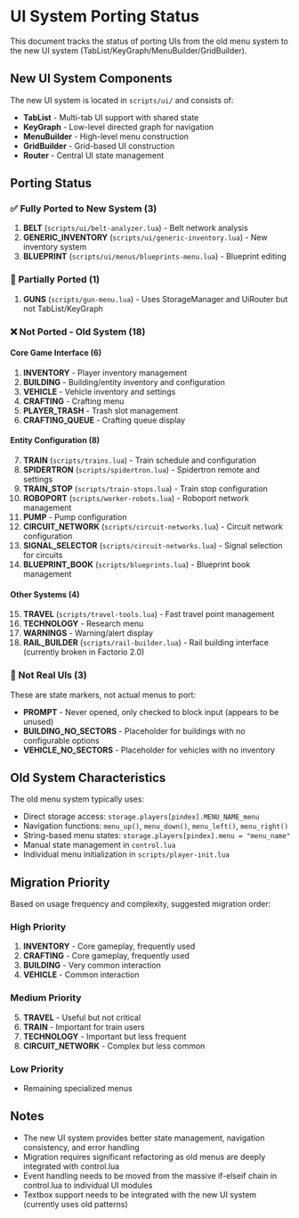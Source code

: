 # UI System Porting Status

This document tracks the status of porting UIs from the old menu system to the new UI system (TabList/KeyGraph/MenuBuilder/GridBuilder).

## New UI System Components

The new UI system is located in `scripts/ui/` and consists of:
- **TabList** - Multi-tab UI support with shared state
- **KeyGraph** - Low-level directed graph for navigation
- **MenuBuilder** - High-level menu construction
- **GridBuilder** - Grid-based UI construction
- **Router** - Central UI state management

## Porting Status

### ✅ Fully Ported to New System (3)
1. **BELT** (`scripts/ui/belt-analyzer.lua`) - Belt network analysis
2. **GENERIC_INVENTORY** (`scripts/ui/generic-inventory.lua`) - New inventory system
3. **BLUEPRINT** (`scripts/ui/menus/blueprints-menu.lua`) - Blueprint editing

### 🔄 Partially Ported (1)
1. **GUNS** (`scripts/gun-menu.lua`) - Uses StorageManager and UiRouter but not TabList/KeyGraph

### ❌ Not Ported - Old System (18)

#### Core Game Interface (6)
1. **INVENTORY** - Player inventory management
2. **BUILDING** - Building/entity inventory and configuration
3. **VEHICLE** - Vehicle inventory and settings
4. **CRAFTING** - Crafting menu
5. **PLAYER_TRASH** - Trash slot management
6. **CRAFTING_QUEUE** - Crafting queue display

#### Entity Configuration (8)
7. **TRAIN** (`scripts/trains.lua`) - Train schedule and configuration
8. **SPIDERTRON** (`scripts/spidertron.lua`) - Spidertron remote and settings
9. **TRAIN_STOP** (`scripts/train-stops.lua`) - Train stop configuration
10. **ROBOPORT** (`scripts/worker-robots.lua`) - Roboport network management
11. **PUMP** - Pump configuration
12. **CIRCUIT_NETWORK** (`scripts/circuit-networks.lua`) - Circuit network configuration
13. **SIGNAL_SELECTOR** (`scripts/circuit-networks.lua`) - Signal selection for circuits
14. **BLUEPRINT_BOOK** (`scripts/blueprints.lua`) - Blueprint book management

#### Other Systems (4)
15. **TRAVEL** (`scripts/travel-tools.lua`) - Fast travel point management
16. **TECHNOLOGY** - Research menu
17. **WARNINGS** - Warning/alert display
18. **RAIL_BUILDER** (`scripts/rail-builder.lua`) - Rail building interface (currently broken in Factorio 2.0)

### 🚫 Not Real UIs (3)
These are state markers, not actual menus to port:
- **PROMPT** - Never opened, only checked to block input (appears to be unused)
- **BUILDING_NO_SECTORS** - Placeholder for buildings with no configurable options
- **VEHICLE_NO_SECTORS** - Placeholder for vehicles with no inventory

## Old System Characteristics

The old menu system typically uses:
- Direct storage access: `storage.players[pindex].MENU_NAME_menu`
- Navigation functions: `menu_up()`, `menu_down()`, `menu_left()`, `menu_right()`
- String-based menu states: `storage.players[pindex].menu = "menu_name"`
- Manual state management in `control.lua`
- Individual menu initialization in `scripts/player-init.lua`

## Migration Priority

Based on usage frequency and complexity, suggested migration order:

### High Priority
1. **INVENTORY** - Core gameplay, frequently used
2. **CRAFTING** - Core gameplay, frequently used
3. **BUILDING** - Very common interaction
4. **VEHICLE** - Common interaction

### Medium Priority
5. **TRAVEL** - Useful but not critical
6. **TRAIN** - Important for train users
7. **TECHNOLOGY** - Important but less frequent
8. **CIRCUIT_NETWORK** - Complex but less common

### Low Priority
- Remaining specialized menus

## Notes

- The new UI system provides better state management, navigation consistency, and error handling
- Migration requires significant refactoring as old menus are deeply integrated with control.lua
- Event handling needs to be moved from the massive if-elseif chain in control.lua to individual UI modules
- Textbox support needs to be integrated with the new UI system (currently uses old patterns)